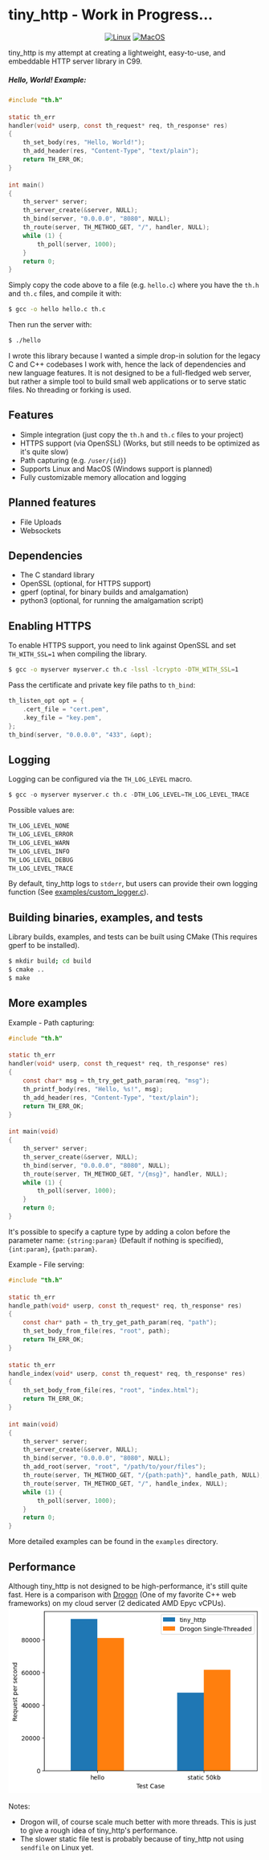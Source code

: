 # tiny_http - Work in Progress...
<div align="center">

[![Linux](https://github.com/RaphiaRa/tiny_http/actions/workflows/linux.yml/badge.svg?branch=main)](https://github.com/RaphiaRa/tiny_http/actions/workflows/linux.yml)
[![MacOS](https://github.com/RaphiaRa/tiny_http/actions/workflows/macos.yml/badge.svg?branch=main)](https://github.com/RaphiaRa/tiny_http/actions/workflows/macos.yml)

</div>
tiny_http is my attempt at creating a lightweight, easy-to-use, and embeddable HTTP server library in C99.

##### Hello, World! Example:
```c
#include "th.h"

static th_err
handler(void* userp, const th_request* req, th_response* res)
{
    th_set_body(res, "Hello, World!");
    th_add_header(res, "Content-Type", "text/plain");
    return TH_ERR_OK;
}

int main()
{
    th_server* server;
    th_server_create(&server, NULL);
    th_bind(server, "0.0.0.0", "8080", NULL);
    th_route(server, TH_METHOD_GET, "/", handler, NULL);
    while (1) {
        th_poll(server, 1000);
    }
    return 0;
}
```
Simply copy the code above to a file (e.g. `hello.c`) where you have the `th.h` and `th.c` files, and compile it with:
```sh
$ gcc -o hello hello.c th.c
```
Then run the server with:
```sh
$ ./hello
```

I wrote this library because I wanted a simple drop-in solution for the legacy C and C++ codebases I work with, hence the lack of dependencies and new language features. It is not designed to be a full-fledged web server, but rather a simple tool to build small web applications or to serve static files. No threading or forking is used.

## Features

- Simple integration (just copy the `th.h` and `th.c` files to your project)
- HTTPS support (via OpenSSL) (Works, but still needs to be optimized as it's quite slow)
- Path capturing (e.g. `/user/{id}`)
- Supports Linux and MacOS (Windows support is planned)
- Fully customizable memory allocation and logging

## Planned features

- File Uploads
- Websockets

## Dependencies

- The C standard library
- OpenSSL (optional, for HTTPS support)
- gperf (optinal, for binary builds and amalgamation)
- python3 (optional, for running the amalgamation script)

## Enabling HTTPS

To enable HTTPS support, you need to link against OpenSSL and set `TH_WITH_SSL=1` when compiling the library.
```sh
$ gcc -o myserver myserver.c th.c -lssl -lcrypto -DTH_WITH_SSL=1
```
Pass the certificate and private key file paths to `th_bind`:
```c
th_listen_opt opt = {
    .cert_file = "cert.pem", 
    .key_file = "key.pem",
};
th_bind(server, "0.0.0.0", "433", &opt);
```

## Logging

Logging can be configured via the `TH_LOG_LEVEL` macro.
```c
$ gcc -o myserver myserver.c th.c -DTH_LOG_LEVEL=TH_LOG_LEVEL_TRACE
```
Possible values are:
```c
TH_LOG_LEVEL_NONE
TH_LOG_LEVEL_ERROR
TH_LOG_LEVEL_WARN
TH_LOG_LEVEL_INFO
TH_LOG_LEVEL_DEBUG
TH_LOG_LEVEL_TRACE
```
By default, tiny_http logs to `stderr`,
but users can provide their own logging function (See [examples/custom_logger.c](examples/custom_logger.c)).

## Building binaries, examples, and tests

Library builds, examples, and tests can be built using CMake (This requires gperf to be installed).
```sh
$ mkdir build; cd build
$ cmake ..
$ make
```

## More examples

Example - Path capturing:
```c
#include "th.h"

static th_err
handler(void* userp, const th_request* req, th_response* res)
{
    const char* msg = th_try_get_path_param(req, "msg");
    th_printf_body(res, "Hello, %s!", msg);
    th_add_header(res, "Content-Type", "text/plain");
    return TH_ERR_OK;
}

int main(void)
{
    th_server* server;
    th_server_create(&server, NULL);
    th_bind(server, "0.0.0.0", "8080", NULL);
    th_route(server, TH_METHOD_GET, "/{msg}", handler, NULL);
    while (1) {
        th_poll(server, 1000);
    }
    return 0;
}
```
It's possible to specify a capture type by adding a colon before the parameter name: `{string:param}` (Default if nothing is specified), `{int:param}`, `{path:param}`.

Example - File serving:
```c
#include "th.h"

static th_err
handle_path(void* userp, const th_request* req, th_response* res)
{
    const char* path = th_try_get_path_param(req, "path");
    th_set_body_from_file(res, "root", path);
    return TH_ERR_OK;
}

static th_err
handle_index(void* userp, const th_request* req, th_response* res)
{
    th_set_body_from_file(res, "root", "index.html");
    return TH_ERR_OK;
}

int main(void)
{
    th_server* server;
    th_server_create(&server, NULL);
    th_bind(server, "0.0.0.0", "8080", NULL);
    th_add_root(server, "root", "/path/to/your/files");
    th_route(server, TH_METHOD_GET, "/{path:path}", handle_path, NULL);
    th_route(server, TH_METHOD_GET, "/", handle_index, NULL);
    while (1) {
        th_poll(server, 1000);
    }
    return 0;
}
```

More detailed examples can be found in the `examples` directory.

## Performance

Although tiny_http is not designed to be high-performance, it's still quite fast.
Here is a comparison with [Drogon](https://github.com/drogonframework/drogon) (One of my favorite C++ web frameworks) on my cloud server (2 dedicated AMD Epyc vCPUs).
[![Benchmark](benchmark/result.png)](benchmark/benchmark.md)

Notes:
- Drogon will, of course scale much better with more threads. This is just to give a rough idea of tiny_http's performance.
- The slower static file test is probably because of tiny_http not using `sendfile` on Linux yet.
